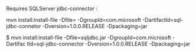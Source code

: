 Requires SQLServer jdbc-connector :

mvn install:install-file -Dfile=<path-to-file> -DgroupId=com.microsoft -DartifactId=sql-jdbc-connetor -Dversion=1.0.0.RELEASE -Dpackaging=jar

$ mvn install:install-file -Dfile=sqljdbc.jar -DgroupId=com.microsoft -Dartifac
tId=sql-jdbc-connector -Dversion=1.0.0.RELEASE -Dpackaging=jar